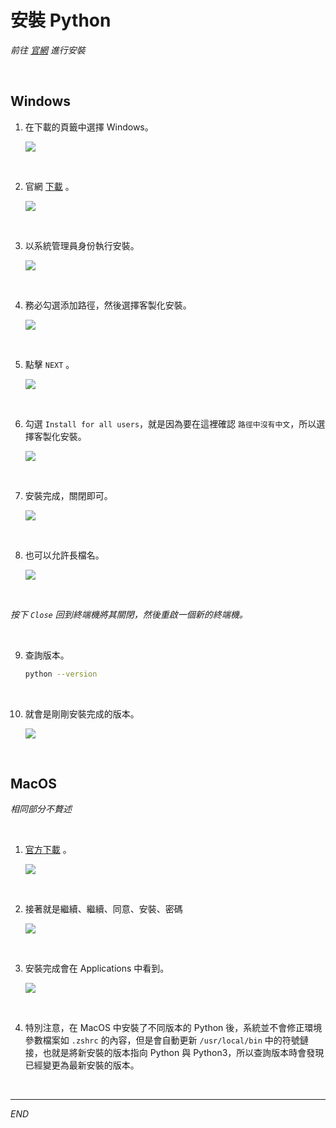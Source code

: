 # 安裝 Python

_前往 [官網](https://www.python.org/) 進行安裝_

<br>

## Windows

1. 在下載的頁籤中選擇 Windows。

    ![](images/img_32.png)

<br>

2. 官網 [下載](https://www.python.org/downloads/windows/) 。

    ![](images/img_21.png)

<br>

3. 以系統管理員身份執行安裝。

    ![](images/img_22.png)

<br>

4. 務必勾選添加路徑，然後選擇客製化安裝。

    ![](images/img_23.png)

<br>

5. 點擊 `NEXT` 。

    ![](images/img_24.png)

<br>

6. 勾選 `Install for all users`，就是因為要在這裡確認 `路徑中沒有中文`，所以選擇客製化安裝。

    ![](images/img_25.png)

<br>

7. 安裝完成，關閉即可。

    ![](images/img_26.png)

<br>

8. 也可以允許長檔名。 

    ![](images/img_48.png)

<br>

_按下 `Close` 回到終端機將其關閉，然後重啟一個新的終端機。_

<br>

9. 查詢版本。

    ```bash
    python --version
    ```

<br>

10. 就會是剛剛安裝完成的版本。

    ![](images/img_27.png)


<br>

## MacOS
_相同部分不贅述_

<br>

1. [官方下載](https://www.python.org/downloads/macos/) 。

    ![](images/img_14.png)

<br>

2. 接著就是繼續、繼續、同意、安裝、密碼

    ![](images/img_33.png)

<br>

3. 安裝完成會在 Applications 中看到。

    ![](images/img_34.png)

<br>

4. 特別注意，在 MacOS 中安裝了不同版本的 Python 後，系統並不會修正環境參數檔案如 `.zshrc` 的內容，但是會自動更新 `/usr/local/bin` 中的符號鏈接，也就是將新安裝的版本指向 Python 與 Python3，所以查詢版本時會發現已經變更為最新安裝的版本。

<br>

---

_END_